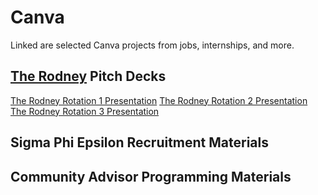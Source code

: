 # Canva
Linked are selected Canva projects from jobs, internships, and more.

## [The Rodney](https://www.google.com/maps/place/The+Rodney+Apartments/@34.1106444,-118.2922362,17z/data=!3m1!4b1!4m6!3m5!1s0x80c2c111dd4b889d:0x51d8c58f5201c5b6!8m2!3d34.11064!4d-118.2896613!16s%2Fg%2F11rv0l1030?entry=ttu) Pitch Decks
[The Rodney Rotation 1 Presentation](https://www.canva.com/design/DAF3XyOGuaU/8_2sFc-SIZxxyu4gR7Z-sA/view?utm_content=DAF3XyOGuaU&utm_campaign=designshare&utm_medium=link&utm_source=editor)
[The Rodney Rotation 2 Presentation](https://www.canva.com/design/DAF3X7HkQN8/HafFkCZqfB-fD4ctSoBD4g/view?utm_content=DAF3X7HkQN8&utm_campaign=designshare&utm_medium=link&utm_source=editor)
[The Rodney Rotation 3 Presentation](https://www.canva.com/design/DAF3X8thIgg/41Cfs_QK74eU2XSUewB4lQ/view?utm_content=DAF3X8thIgg&utm_campaign=designshare&utm_medium=link&utm_source=editor)

## Sigma Phi Epsilon Recruitment Materials

## Community Advisor Programming Materials
